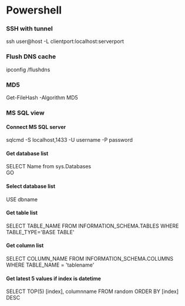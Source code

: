 # Powershell  

### SSH with tunnel
ssh user@host -L clientport:localhost:serverport

### Flush DNS cache
ipconfig /flushdns

### MD5
Get-FileHash <file> -Algorithm MD5

### MS SQL view
#### Connect MS SQL server
sqlcmd -S localhost,1433 -U username -P password  
#### Get database list
SELECT Name from sys.Databases  
GO  
#### Select database list
USE dbname  
#### Get table list
SELECT TABLE_NAME FROM INFORMATION_SCHEMA.TABLES WHERE TABLE_TYPE='BASE TABLE'
#### Get column list
SELECT COLUMN_NAME FROM INFORMATION_SCHEMA.COLUMNS WHERE TABLE_NAME = 'tablename'
#### Get latest 5 values if index is datetime
SELECT TOP(5) [index], columnname FROM random ORDER BY [index] DESC
